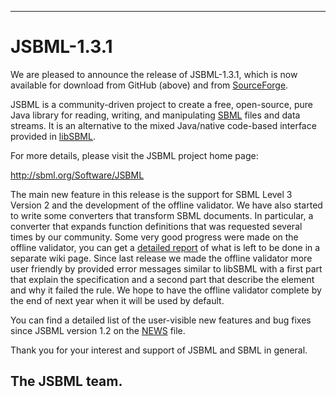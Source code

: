 -------------------------
# JSBML-1.3.1


We are pleased to announce the release of JSBML-1.3.1, which is now available for download from GitHub (above) and from [SourceForge](https://sourceforge.net/projects/jsbml/files/jsbml/1.3).

JSBML is a community-driven project to create a free, open-source, pure Java library for reading, writing, and manipulating [SBML](http://sbml.org) files and data streams. It is an alternative to the mixed Java/native code-based interface provided in [libSBML](http://sbml.org/Software/libSBML).

For more details, please visit the JSBML project home page:

<http://sbml.org/Software/JSBML>

The main new feature in this release is the support for SBML Level 3 Version 2 and the development of the offline validator. We have also started to write some converters that transform SBML documents. In particular, a converter that expands function definitions that was requested several times by our community. Some very good progress were made on the offline validator, you can get a [detailed report](https://github.com/sbmlteam/jsbml/wiki/Offline-validator-status) of what is left to be done in a separate wiki page. Since last release we made the offline validator more user friendly by provided error messages similar to libSBML with a first part that explain the specification and a second part that describe the element and why it failed the rule. We hope to have the offline validator complete by the end of next year when it will be used by default.

You can find a detailed list of the user-visible new features and bug fixes since JSBML version 1.2 on the [NEWS](NEWS.md) file.

Thank you for your interest and support of JSBML and SBML in general.

## The JSBML team.
 
